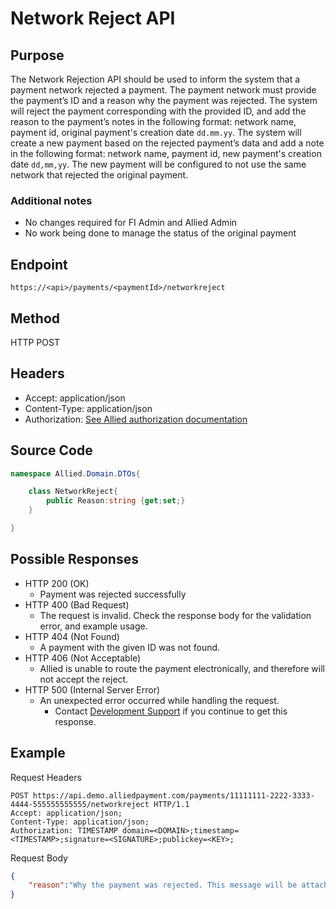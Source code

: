 # Network Reject API

## Purpose

The Network Rejection API should be used to inform the system that a payment network rejected a payment. The payment network must provide the payment’s ID and a reason why the payment was rejected. The system will reject the payment corresponding with the provided ID, and add the reason to the payment’s notes in the following format: network name, payment id, original payment's creation date `dd.mm.yy`.  The system will create a new payment based on the rejected payment’s data and add a note in the following format: network name, payment id, new payment's creation date `dd,mm,yy`.  The new payment will be configured to not use the same network that rejected the original payment.

### Additional notes

* No changes required for FI Admin and Allied Admin
* No work being done to manage the status of the original payment

## Endpoint

`https://<api>/payments/<paymentId>/networkreject`

## Method

HTTP POST

## Headers

* Accept: application/json
* Content-Type: application/json
* Authorization: [See Allied authorization documentation](http://alliedpayment.github.io/Documentation/API/Authorization)

## Source Code

``` c#
namespace Allied.Domain.DTOs{

    class NetworkReject{
        public Reason:string {get;set;}
    }

}
```

## Possible Responses

* HTTP 200 (OK)
  * Payment was rejected successfully
* HTTP 400 (Bad Request)
  * The request is invalid. Check the response body for the validation error, and example usage.
* HTTP 404 (Not Found)
  * A payment with the given ID was not found.
* HTTP 406 (Not Acceptable)
  * Allied is unable to route the payment electronically, and therefore will not accept the reject.
* HTTP 500 (Internal Server Error)
  * An unexpected error occurred while handling the request.
    * Contact [Development Support](mailto:developmentsupport@alliedpayment.com) if you continue to get this response.

## Example

Request Headers

``` http
POST https://api.demo.alliedpayment.com/payments/11111111-2222-3333-4444-555555555555/networkreject HTTP/1.1
Accept: application/json;
Content-Type: application/json;
Authorization: TIMESTAMP domain=<DOMAIN>;timestamp=<TIMESTAMP>;signature=<SIGNATURE>;publickey=<KEY>;
```

Request Body

``` json
{
    "reason":"Why the payment was rejected. This message will be attached to the payment's notes."
}
```